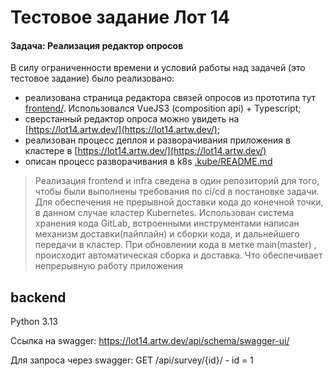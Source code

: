 # Тестовое задание Лот 14

#### Задача: Реализация редактор опросов

В силу ограниченности времени и условий работы над задачей (это тестовое задание) было реализовано:
- реализована страница редактора связей опросов из прототипа тут [frontend/](frontend/). Использовался VueJS3 (composition api) + Typescript;
- сверстанный редактор опроса можно увидеть на [https://lot14.artw.dev/](https://lot14.artw.dev/);
- реализован процесс деплоя и разворачивания приложения в кластере в [https://lot14.artw.dev/](https://lot14.artw.dev/)
- описан процесс разворачивания в k8s [.kube/README.md](.kube/README.md)


> Реализация frontend и infra сведена в один репозиторий для того, чтобы были выполнены требования по ci/cd в постановке задачи. Для обеспечения не прерывной доставки кода до конечной точки, в данном случае кластер Kubernetes. Использован система хранения кода GitLab, встроенными инструментами написан механизм доставки(пайплайн) и сборки кода, и дальнейшего передачи в кластер.
При обновлении кода в метке main(master) , происходит автоматическая сборка и доставка.
Что обеспечивает непрерывную работу приложения
## backend

Python 3.13

Ссылка на swagger: https://lot14.artw.dev/api/schema/swagger-ui/

Для запроса через swagger: GET /api/survey/{id}/ - id = 1
